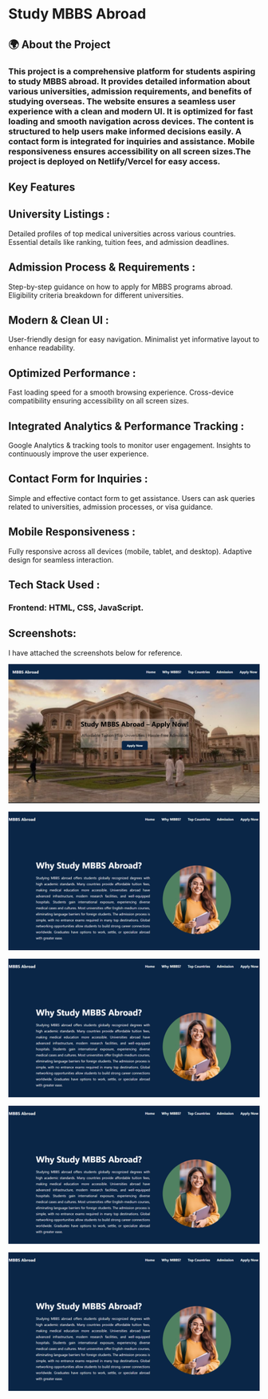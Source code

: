 # Study MBBS Abroad 
 
  ## 🌍 About the Project

###  This project is a comprehensive platform for students aspiring to study MBBS abroad. It provides detailed information about various universities, admission requirements, and benefits of studying overseas. The website ensures a seamless user experience with a clean and modern UI. It is optimized for fast loading and smooth navigation across devices. The content is structured to help users make informed decisions easily. A contact form is integrated for inquiries and assistance. Mobile responsiveness ensures accessibility on all screen sizes.The project is deployed on Netlify/Vercel for easy access.

##  Key Features

##  University Listings :  
Detailed profiles of top medical universities across various countries.
Essential details like ranking, tuition fees, and admission deadlines.

##  Admission Process & Requirements :
Step-by-step guidance on how to apply for MBBS programs abroad.
Eligibility criteria breakdown for different universities.

##  Modern & Clean UI :
User-friendly design for easy navigation.
Minimalist yet informative layout to enhance readability.

##  Optimized Performance :
Fast loading speed for a smooth browsing experience.
Cross-device compatibility ensuring accessibility on all screen sizes.

##  Integrated Analytics & Performance Tracking :
Google Analytics & tracking tools to monitor user engagement.
Insights to continuously improve the user experience.

##  Contact Form for Inquiries :
Simple and effective contact form to get assistance.
Users can ask queries related to universities, admission processes, or visa guidance.

##  Mobile Responsiveness :
Fully responsive across all devices (mobile, tablet, and desktop).
Adaptive design for seamless interaction.

##  Tech Stack Used : 
### Frontend: HTML, CSS, JavaScript.


##  Screenshots:
I have attached the screenshots below for reference.

![Alt Text](image%201.png)

![Alt Text](image2.png)

![Alt Text](image2.png)

![Alt Text](image2.png)


![Alt Text](image2.png)




